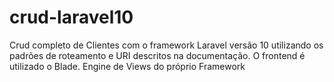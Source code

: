 # crud-laravel10
Crud completo de Clientes com o framework Laravel versão 10 utilizando os padrões de roteamento e URI descritos na documentação. O frontend é utilizado o Blade. Engine de Views do próprio Framework
